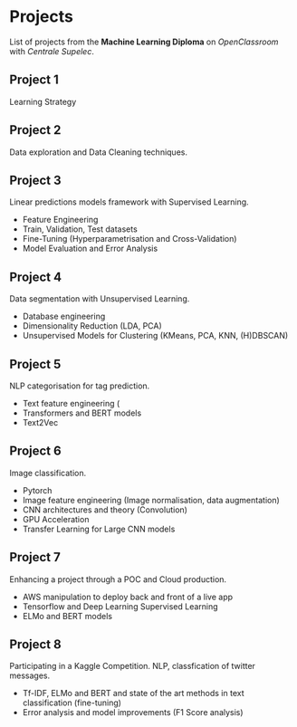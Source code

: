 # Projects

List of projects from the **Machine Learning Diploma** on _OpenClassroom_ with _Centrale Supelec_.

## Project 1

Learning Strategy

## Project 2

Data exploration and Data Cleaning techniques.

## Project 3

Linear predictions models framework with Supervised Learning.
- Feature Engineering
- Train, Validation, Test datasets
- Fine-Tuning (Hyperparametrisation and Cross-Validation)
- Model Evaluation and Error Analysis

## Project 4

Data segmentation with Unsupervised Learning.
- Database engineering
- Dimensionality Reduction (LDA, PCA)
- Unsupervised Models for Clustering (KMeans, PCA, KNN, (H)DBSCAN) 

## Project 5

NLP categorisation for tag prediction.
- Text feature engineering (
- Transformers and BERT models
- Text2Vec

## Project 6

Image classification. 
- Pytorch
- Image feature engineering (Image normalisation, data augmentation)
- CNN architectures and theory (Convolution)
- GPU Acceleration
- Transfer Learning for Large CNN models

## Project 7

Enhancing a project through a POC and Cloud production.
- AWS manipulation to deploy back and front of a live app
- Tensorflow and Deep Learning Supervised Learning
- ELMo and BERT models

## Project 8

Participating in a Kaggle Competition.
NLP, classfication of twitter messages.
- Tf-IDF, ELMo and BERT and state of the art methods in text classification (fine-tuning)
- Error analysis and model improvements (F1 Score analysis) 
